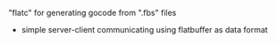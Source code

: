 "flatc" for generating gocode from ".fbs" files

-  simple server-client communicating using flatbuffer as data format
